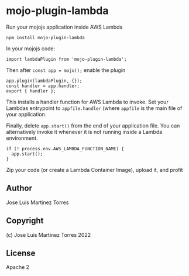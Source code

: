# mojo-plugin-lambda

Run your mojojs application inside AWS Lambda

```
npm install mojo-plugin-lambda
```

In your mojojs code:

```
import lambdaPlugin from 'mojo-plugin-lambda';
```

Then after `const app = mojo();` enable the plugin


```
app.plugin(lambdaPlugin, {});
const handler = app.handler;
export { handler };
```

This installs a handler function for AWS Lambda to invoke. Set your Lambdas entrypoint to `appfile.handler` 
(where `appfile` is the main file of your application.

Finally, delete `app.start()` from the end of your application file. You can alternatively invoke it whenever
it is not running inside a Lambda environment.

```
if (! process.env.AWS_LAMBDA_FUNCTION_NAME) {
  app.start();
}
```

Zip your code (or create a Lambda Container Image), upload it, and profit

## Author

Jose Luis Martinez Torres

## Copyright

(c) Jose Luis Martinez Torres 2022

## License

Apache 2
